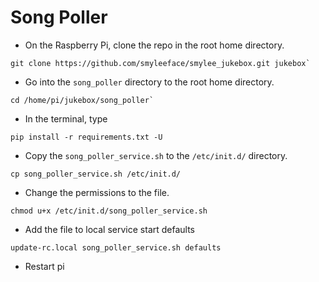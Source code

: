 Song Poller
===========

* On the Raspberry Pi, clone the repo in the root home directory.
```
git clone https://github.com/smyleeface/smylee_jukebox.git jukebox`
```

* Go into the `song_poller` directory to the root home directory.
```
cd /home/pi/jukebox/song_poller`
```

* In the terminal, type
```
pip install -r requirements.txt -U
```
* Copy the `song_poller_service.sh` to the `/etc/init.d/` directory.
```
cp song_poller_service.sh /etc/init.d/
```
* Change the permissions to the file.
```
chmod u+x /etc/init.d/song_poller_service.sh
```
* Add the file to local service start defaults
```
update-rc.local song_poller_service.sh defaults
```
* Restart pi